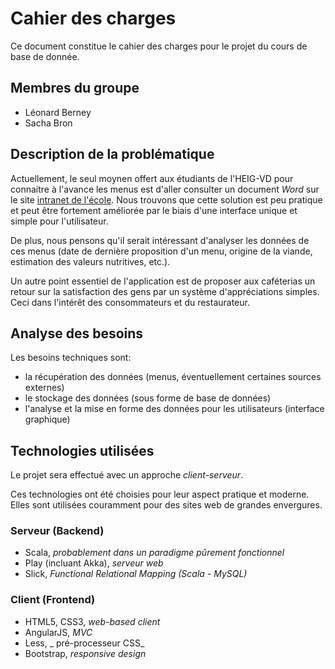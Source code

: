 Cahier des charges
==================

Ce document constitue le cahier des charges pour le projet du cours de base de donnée.

Membres du groupe
-----------------

- Léonard Berney
- Sacha Bron

Description de la problématique
-------------------------------

Actuellement, le seul moynen offert aux étudiants de l'HEIG-VD pour connaitre à l'avance les menus est d'aller consulter un document _Word_ sur le site [intranet de l'école](http://intra.heig-vd.ch). Nous trouvons que cette solution est peu pratique et peut être fortement améliorée par le biais d'une interface unique et simple pour l'utilisateur.

De plus, nous pensons qu'il serait intéressant d'analyser les données de ces menus (date de dernière proposition d'un menu, origine de la viande, estimation des valeurs nutritives, etc.).

Un autre point essentiel de l'application est de proposer aux caféterias un retour sur la satisfaction des gens par un système d'appréciations simples. Ceci dans l'intérêt des consommateurs et du restaurateur.


Analyse des besoins
-------------------

Les besoins techniques sont:
- la récupération des données (menus, éventuellement certaines sources externes)
- le stockage des données (sous forme de base de données)
- l'analyse et la mise en forme des données pour les utilisateurs (interface graphique)

Technologies utilisées
----------------------

Le projet sera effectué avec un approche _client-serveur_.

Ces technologies ont été choisies pour leur aspect pratique et moderne. Elles sont utilisées couramment pour des sites web de grandes envergures.

### Serveur (Backend)

- Scala, _probablement dans un paradigme pûrement fonctionnel_
- Play (incluant Akka), _serveur web_
- Slick, _Functional Relational Mapping (Scala - MySQL)_

### Client (Frontend)

- HTML5, CSS3, _web-based client_
- AngularJS, _MVC_
- Less, _ pré-processeur CSS_
- Bootstrap, _responsive design_
